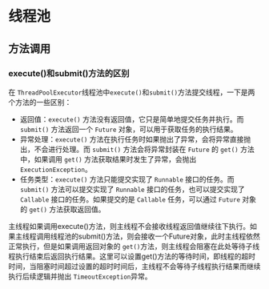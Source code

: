 # 线程池

## 方法调用

### execute()和submit()方法的区别

在 `ThreadPoolExecutor`线程池中`execute()`和`submit()`方法提交线程，一下是两个方法的一些区别：

- 返回值：`execute()` 方法没有返回值，它只是简单地提交任务并执行。而 `submit()` 方法返回一个 `Future` 对象，可以用于获取任务的执行结果。
- 异常处理：`execute()` 方法在执行任务时如果抛出了异常，会将异常直接抛出，不会进行处理。而 `submit()` 方法会将异常封装在 `Future` 的 `get()` 方法中，如果调用 `get()` 方法获取结果时发生了异常，会抛出 `ExecutionException`。
- 任务类型：`execute()` 方法只能提交实现了 `Runnable` 接口的任务。而 `submit()` 方法可以提交实现了 `Runnable` 接口的任务，也可以提交实现了 `Callable` 接口的任务。如果提交的是 `Callable` 任务，可以通过 `Future` 对象的 `get()` 方法获取返回值。

主线程如果调用execute()方法，则主线程不会接收线程返回值继续往下执行。如果主线程调用线程池的submit()方法，则会接收一个Future对象，此时主线程依然正常执行，但是如果调用返回对象的 `get()`方法，则主线程会阻塞在此处等待子线程执行结束后返回执行结果。这里可以设置get()方法的等待时间，即线程的超时时间，当阻塞时间超过设置的超时时间后，主线程不会等待子线程执行结果而继续执行后续逻辑并抛出 `TimeoutException`异常。
